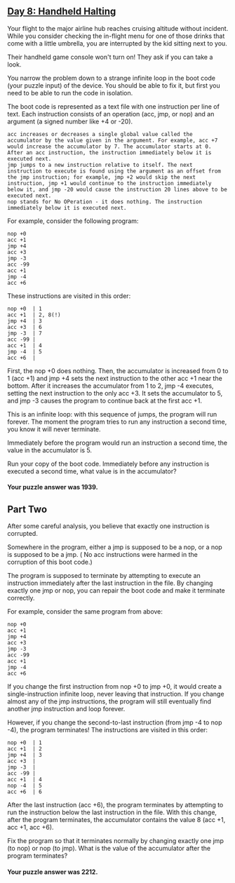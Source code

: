 ## [Day 8: Handheld Halting](https://adventofcode.com/2020/day/8)

Your flight to the major airline hub reaches cruising altitude without incident. While you consider
checking the in-flight menu for one of those drinks that come with a little umbrella, you are
interrupted by the kid sitting next to you.

Their handheld game console won't turn on! They ask if you can take a look.

You narrow the problem down to a strange infinite loop in the boot code (your puzzle input) of the
device. You should be able to fix it, but first you need to be able to run the code in isolation.

The boot code is represented as a text file with one instruction per line of text. Each instruction
consists of an operation (acc, jmp, or nop) and an argument (a signed number like +4 or -20).

    acc increases or decreases a single global value called the accumulator by the value given in the argument. For example, acc +7 would increase the accumulator by 7. The accumulator starts at 0. After an acc instruction, the instruction immediately below it is executed next.
    jmp jumps to a new instruction relative to itself. The next instruction to execute is found using the argument as an offset from the jmp instruction; for example, jmp +2 would skip the next instruction, jmp +1 would continue to the instruction immediately below it, and jmp -20 would cause the instruction 20 lines above to be executed next.
    nop stands for No OPeration - it does nothing. The instruction immediately below it is executed next.

For example, consider the following program:

```
nop +0
acc +1
jmp +4
acc +3
jmp -3
acc -99
acc +1
jmp -4
acc +6
```

These instructions are visited in this order:

```
nop +0  | 1
acc +1  | 2, 8(!)
jmp +4  | 3
acc +3  | 6
jmp -3  | 7
acc -99 |
acc +1  | 4
jmp -4  | 5
acc +6  |
```

First, the nop +0 does nothing. Then, the accumulator is increased from 0 to 1 (acc +1) and jmp +4
sets the next instruction to the other acc +1 near the bottom. After it increases the accumulator
from 1 to 2, jmp -4 executes, setting the next instruction to the only acc +3. It sets the
accumulator to 5, and jmp -3 causes the program to continue back at the first acc +1.

This is an infinite loop: with this sequence of jumps, the program will run forever. The moment the
program tries to run any instruction a second time, you know it will never terminate.

Immediately before the program would run an instruction a second time, the value in the accumulator
is 5.

Run your copy of the boot code. Immediately before any instruction is executed a second time, what
value is in the accumulator?

#### Your puzzle answer was 1939.

## Part Two

After some careful analysis, you believe that exactly one instruction is corrupted.

Somewhere in the program, either a jmp is supposed to be a nop, or a nop is supposed to be a jmp. (
No acc instructions were harmed in the corruption of this boot code.)

The program is supposed to terminate by attempting to execute an instruction immediately after the
last instruction in the file. By changing exactly one jmp or nop, you can repair the boot code and
make it terminate correctly.

For example, consider the same program from above:

```
nop +0
acc +1
jmp +4
acc +3
jmp -3
acc -99
acc +1
jmp -4
acc +6
```

If you change the first instruction from nop +0 to jmp +0, it would create a single-instruction
infinite loop, never leaving that instruction. If you change almost any of the jmp instructions, the
program will still eventually find another jmp instruction and loop forever.

However, if you change the second-to-last instruction (from jmp -4 to nop -4), the program
terminates! The instructions are visited in this order:

```
nop +0  | 1
acc +1  | 2
jmp +4  | 3
acc +3  |
jmp -3  |
acc -99 |
acc +1  | 4
nop -4  | 5
acc +6  | 6
```

After the last instruction (acc +6), the program terminates by attempting to run the instruction
below the last instruction in the file. With this change, after the program terminates, the
accumulator contains the value 8 (acc +1, acc +1, acc +6).

Fix the program so that it terminates normally by changing exactly one jmp (to nop) or nop (to jmp).
What is the value of the accumulator after the program terminates?

#### Your puzzle answer was 2212.